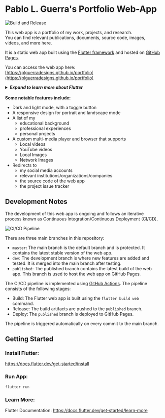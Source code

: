 # Pablo L. Guerra's Portfolio Web-App

![Build and Release](https://github.com/plguerradesigns/portfolio/actions/workflows/main.yml/badge.svg)

This web app is a portfolio of my work, projects, and research. </br>
You can find relevant publications, documents, source code, images, videos, and more here.

It is a static web app built using the [Flutter framework](https://flutter.dev/) and hosted on [GitHub Pages](https://pages.github.com/). </br>

You can access the web app here: [https://plguerradesigns.github.io/portfolio](https://plguerradesigns.github.io/portfolio)

<details>
<summary><i><strong> Expand to learn more about Flutter</strong></i></summary>

[![introducing-flutter.png](https://i.postimg.cc/kGfjsky9/introducing-flutter.png)](https://www.youtube.com/watch?v=fq4N0hgOWzU)

Try Flutter directly in your browser using [DartPad](https://dartpad.dev/?id=5c0e154dd50af4a9ac856908061291bc&sample=counter).

[![dart-pad.gif](https://i.postimg.cc/brNDxMJQ/dart-pad.gif)](https://dartpad.dev/?id=5c0e154dd50af4a9ac856908061291bc&sample=counter)

</details>

</br>
<strong>Some notable features include:</strong>

- Dark and light mode, with a toggle button
- A responsive design for portrait and landscape mode
- A list of my
  - educational background
  - professional experiences
  - personal projects
- A custom multi-media player and browser that supports
  - Local videos
  - YouTube videos
  - Local Images
  - Network Images
- Redirects to
  - my social media accounts
  - relevant institutions/organizations/companies
  - the source code of the web app
  - the project issue tracker

## Development Notes

The development of this web app is ongoing and follows an iterative process known as Continuous Integration/Continuous Deployment (CI/CD). </br>

![CI/CD Pipeline](https://www.synopsys.com/glossary/what-is-cicd/_jcr_content/root/synopsyscontainer/column_1946395452_co/colRight/image_copy.coreimg.svg/1663683682045/cicd.svg)

There are three main branches in this repository:

- `master`: The main branch is the default branch and is protected. It contains the latest stable version of the web app.
- `dev`: The development branch is where new features are added and tested. It is merged into the main branch after testing.
- `published`: The published branch contains the latest build of the web app. This branch is used to host the web app on GitHub Pages.

The CI/CD pipeline is implemented using [GitHub Actions](https://github.com/features/actions). The pipeline consists of the following stages:

- Build: The Flutter web app is built using the `flutter build web` command.
- Release: The build artifacts are pushed to the `published` branch.
- Deploy: The `published` branch is deployed to GitHub Pages.

The pipeline is triggered automatically on every commit to the main branch.

## Getting Started

### Install Flutter:

https://docs.flutter.dev/get-started/install

### Run App:

```bash
flutter run
```

### Learn More:

Flutter Documentation:
https://docs.flutter.dev/get-started/learn-more
